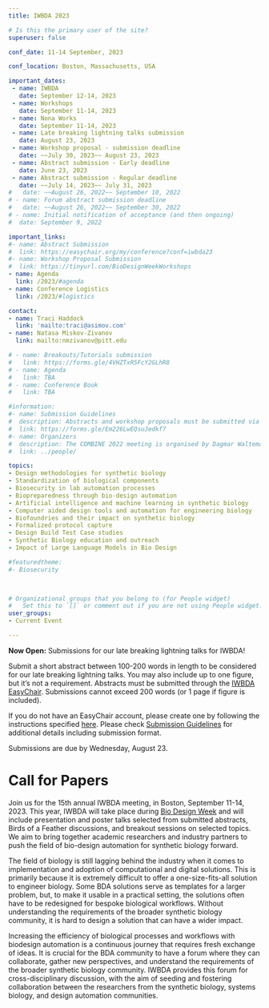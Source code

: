 ```yaml
---
title: IWBDA 2023

# Is this the primary user of the site?
superuser: false

conf_date: 11-14 September, 2023

conf_location: Boston, Massachusetts, USA

important_dates:
 - name: IWBDA
   date: September 12-14, 2023
 - name: Workshops
   date: September 11-14, 2023
 - name: Nona Works
   date: September 11-14, 2023
 - name: Late breaking lightning talks submission
   date: August 23, 2023
 - name: Workshop proposal - submission deadline
   date: ~~July 30, 2023~~ August 23, 2023
 - name: Abstract submission - Early deadline
   date: June 23, 2023
 - name: Abstract submission - Regular deadline
   date: ~~July 14, 2023~~ July 31, 2023
#   date: ~~August 26, 2022~~ September 10, 2022
# - name: Forum abstract submission deadline
#   date: ~~August 26, 2022~~ September 30, 2022
# - name: Initial notification of acceptance (and then ongoing)
#  date: September 9, 2022

important_links:
#- name: Abstract Submission
#  link: https://easychair.org/my/conference?conf=iwbda23
#- name: Workshop Proposal Submission
#  link: https://tinyurl.com/BioDesignWeekWorkshops
- name: Agenda
  link: /2023/#agenda
- name: Conference Logistics
  link: /2023/#logistics

contact:
- name: Traci Haddock
  link: 'mailto:traci@asimov.com'
- name: Natasa Miskov-Zivanov
  link: mailto:nmzivanov@pitt.edu

# - name: Breakouts/Tutorials submission
#   link: https://forms.gle/4VHZTxR5FcY2GLhR8
# - name: Agenda
#   link: TBA
# - name: Conference Book
#   link: TBA

#information:
#- name: Submission Guidelines
#  description: Abstracts and workshop proposals must be submitted via [EasyChair](https://easychair.org/my/conference?conf=iwbda23). Submissions cannot exceed two pages (excluding figures and tables). If you do not have an EasyChair account, please create one by following the instructions specified [here](https://easychair.org/help/account_creation). We encourage abstracts for posters and/or talks at IWBDA 2023 on ongoing research that may be submitted as a full journal paper later. We are currently in talks with ACS Synthetic Biology to set up a special issue on bio-design automation for such extended journal submissions.
#  link: https://forms.gle/Em226LwEQsuJedkf7
#- name: Organizers
#  description: The COMBINE 2022 meeting is organised by Dagmar Waltemath and Matthias König.
#  link: ../people/

topics:
- Design methodologies for synthetic biology
- Standardization of biological components
- Biosecurity in lab automation processes
- Biopreparedness through bio-design automation
- Artificial intelligence and machine learning in synthetic biology
- Computer aided design tools and automation for engineering biology
- Biofoundries and their impact on synthetic biology
- Formalized protocol capture
- Design Build Test Case studies
- Synthetic Biology education and outreach
- Impact of Large Language Models in Bio Design

#featuredtheme:
#- Biosecurity

 

# Organizational groups that you belong to (for People widget)
#   Set this to `[]` or comment out if you are not using People widget.
user_groups:
- Current Event

---
```


<!--<img src="/images/iwbda2023/IWBDA2023_logo.png" alt="demo" class="img-responsive">-->

<b>Now Open:</b> Submissions for our late breaking lightning talks for IWBDA!

Submit a short abstract between 100-200 words in length to be considered for our late breaking lightning talks. You may also include up to one figure, but it’s not a requirement.
Abstracts must be submitted through the [IWBDA EasyChair](https://easychair.org/my/conference?conf=iwbda23). Submissions cannot exceed 200 words (or 1 page if figure is included). 

If you do not have an EasyChair account, please create one by following the instructions specified [here](https://easychair.org/help/account_creation). Please check [Submission Guidelines](/2023/#submission-guidelines) for additional details including submission format.

Submissions are due by Wednesday, August 23.


# Call for Papers
Join us for the 15th annual IWBDA meeting, in Boston, September 11-14, 2023. This year, IWBDA will take place during [Bio Design Week](#biodesignweek) and will include presentation and poster talks selected from submitted abstracts, Birds of a Feather discussions, and breakout sessions on selected topics. We aim to bring together academic researchers and industry partners to push the field of bio-design automation for synthetic biology forward.

The field of biology is still lagging behind the industry when it comes to implementation and adoption of computational and digital solutions. This is primarily because it is extremely difficult to offer a one-size-fits-all solution to engineer biology. Some BDA solutions serve as templates for a larger problem, but, to make it usable in a practical setting, the solutions often have to be redesigned for bespoke biological workflows. Without understanding the requirements of the broader synthetic biology community, it is hard to design a solution that can have a wider impact. 

Increasing the efficiency of biological processes and workflows with biodesign automation is a continuous journey that requires fresh exchange of ideas. It is crucial for the BDA community to have a forum where they can collaborate, gather new perspectives, and understand the requirements of the broader synthetic biology community. IWBDA provides this forum for cross-disciplinary discussion, with the aim of seeding and fostering collaboration between the researchers from the synthetic biology, systems biology, and design automation communities.
